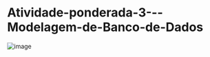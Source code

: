 # Atividade-ponderada-3---Modelagem-de-Banco-de-Dados

![image](https://github.com/RafaelaSOLima/Atividade-ponderada-3---Modelagem-de-Banco-de-Dados/assets/159059497/51b27a6d-a6b5-4a0a-99e3-bbfc132e8666)
